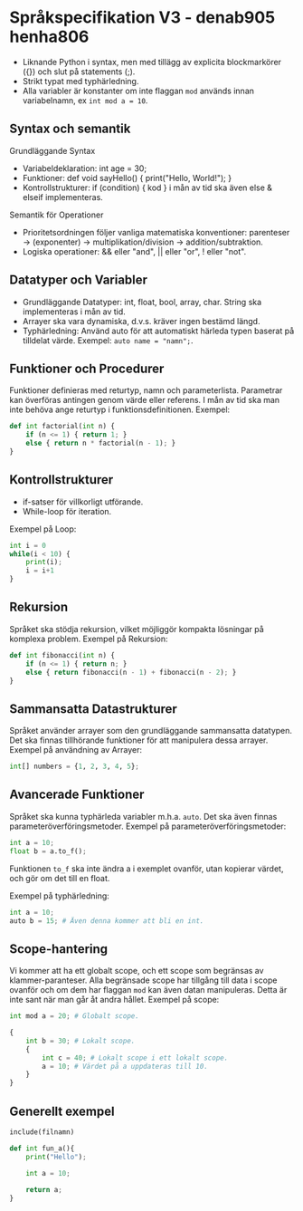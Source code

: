 # Språkspecifikation V3 - denab905 henha806
- Liknande Python i syntax, men med tillägg av explicita blockmarkörer ({}) och slut på statements (;).
- Strikt typat med typhärledning.
- Alla variabler är konstanter om inte flaggan `mod` används innan variabelnamn, ex `int mod a = 10`.

## Syntax och semantik
Grundläggande Syntax
- Variabeldeklaration: int age = 30;
- Funktioner: def void sayHello() { print("Hello, World!"); }
- Kontrollstrukturer: if (condition) { kod } i mån av tid ska även else & elseif implementeras.

Semantik för Operationer
- Prioritetsordningen följer vanliga matematiska konventioner: parenteser -> (exponenter) -> multiplikation/division -> addition/subtraktion.
- Logiska operationer: && eller "and", || eller "or", ! eller "not".

## Datatyper och Variabler
- Grundläggande Datatyper: int, float, bool, array, char. String ska implementeras i mån av tid.
- Arrayer ska vara dynamiska, d.v.s. kräver ingen bestämd längd.
- Typhärledning: Använd auto för att automatiskt härleda typen baserat på tilldelat värde. Exempel: `auto name = "namn";`.

## Funktioner och Procedurer
Funktioner definieras med returtyp, namn och parameterlista. Parametrar kan överföras antingen genom värde eller referens. I mån av tid ska man inte behöva ange returtyp i funktionsdefinitionen. <!-- Ska vara språkbestämt -->
Exempel:

``` python
def int factorial(int n) {
    if (n <= 1) { return 1; }
    else { return n * factorial(n - 1); }
}
```

## Kontrollstrukturer
- if-satser för villkorligt utförande.
- While-loop för iteration.

Exempel på Loop:

``` python
int i = 0
while(i < 10) {
    print(i);
    i = i+1
}
```

## Rekursion
Språket ska stödja rekursion, vilket möjliggör kompakta lösningar på komplexa problem.
Exempel på Rekursion:

``` python
def int fibonacci(int n) {
    if (n <= 1) { return n; }
    else { return fibonacci(n - 1) + fibonacci(n - 2); }
}
```

## Sammansatta Datastrukturer
Språket använder arrayer som den grundläggande sammansatta datatypen. Det ska finnas tillhörande funktioner för att manipulera dessa arrayer.
Exempel på användning av Arrayer:

``` python
int[] numbers = {1, 2, 3, 4, 5};
```

## Avancerade Funktioner
Språket ska kunna typhärleda variabler m.h.a. `auto`. Det ska även finnas parameteröverföringsmetoder.
Exempel på parameteröverföringsmetoder:
``` python
int a = 10;
float b = a.to_f();
```
Funktionen `to_f` ska inte ändra a i exemplet ovanför, utan kopierar värdet, och gör om det till en float.

Exempel på typhärledning:
``` python
int a = 10; 
auto b = 15; # Även denna kommer att bli en int.
```

## Scope-hantering
Vi kommer att ha ett globalt scope, och ett scope som begränsas av klammer-paranteser. Alla begränsade scope har tillgång till data i scope ovanför och om dem har flaggan `mod` kan även datan manipuleras. Detta är inte sant när man går åt andra hållet.
Exempel på scope:
``` python
int mod a = 20; # Globalt scope.

{
    int b = 30; # Lokalt scope.
    {
        int c = 40; # Lokalt scope i ett lokalt scope.
        a = 10; # Värdet på a uppdateras till 10.
    }
}
```

## Generellt exempel
``` python
include(filnamn)

def int fun_a(){
	print("Hello");

	int a = 10;
	
	return a;
}
```
